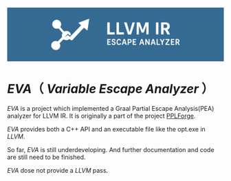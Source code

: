 ﻿![](./readme/banner.png)

# $EVA$（ $Variable$ $Escape$ $Analyzer$ ）

$EVA$ is a project which implemented a $\text{Graal Partial Escape Analysis(PEA)}$ analyzer for LLVM IR. It is originally a part of the project [PPLForge](https://github.com/FSMargoo/PPLForge).

$EVA$ provides both a C++ API and an executable file like the $\text{opt.exe}$ in $LLVM$.

So far, $EVA$ is still underdeveloping. And further documentation and code are still need to be finished.

$EVA$ dose not provide a $LLVM$ pass.